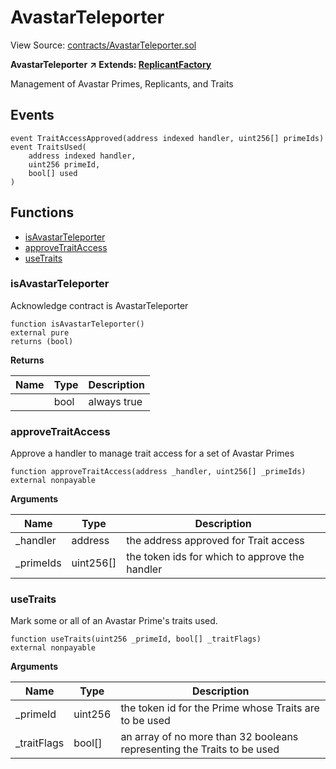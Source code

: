 # AvastarTeleporter

View Source: [contracts/AvastarTeleporter.sol](https://github.com/Dapp-Wizards/Avastars-Contracts/blob/master/contracts/AvastarTeleporter.sol)

**AvastarTeleporter** **↗ Extends: [ReplicantFactory](ReplicantFactory.md)**

Management of Avastar Primes, Replicants, and Traits

## Events

```solidity
event TraitAccessApproved(address indexed handler, uint256[] primeIds)
event TraitsUsed(
	address indexed handler,
	uint256 primeId,
	bool[] used
)
```

## **Functions**

- [isAvastarTeleporter](#isavastarteleporter)
- [approveTraitAccess](#approvetraitaccess)
- [useTraits](#usetraits)

### isAvastarTeleporter

Acknowledge contract is AvastarTeleporter

```solidity
function isAvastarTeleporter()
external pure
returns (bool)
```

**Returns**

| Name        | Type           | Description  |
| ------------- |------------- | -----|
|  | bool | always true | 

### approveTraitAccess

Approve a handler to manage trait access for a set of Avastar Primes

```solidity
function approveTraitAccess(address _handler, uint256[] _primeIds)
external nonpayable
```

**Arguments**

| Name        | Type           | Description  |
| ------------- |------------- | -----|
| _handler | address | the address approved for Trait access | 
| _primeIds | uint256[] | the token ids for which to approve the handler | 

### useTraits

Mark some or all of an Avastar Prime's traits used.

```solidity
function useTraits(uint256 _primeId, bool[] _traitFlags)
external nonpayable
```

**Arguments**

| Name        | Type           | Description  |
| ------------- |------------- | -----|
| _primeId | uint256 | the token id for the Prime whose Traits are to be used | 
| _traitFlags | bool[] | an array of no more than 32 booleans representing the Traits to be used | 

